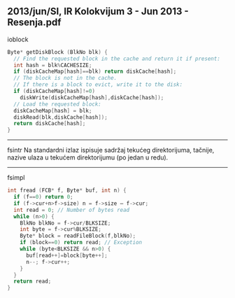 2013/jun/SI, IR Kolokvijum 3 - Jun 2013 - Resenja.pdf
--------------------------------------------------------------------------------
ioblock
```cpp
Byte* getDiskBlock (BlkNo blk) {
  // Find the requested block in the cache and return it if present:
  int hash = blk%CACHESIZE;
  if (diskCacheMap[hash]==blk) return diskCache[hash];
  // The block is not in the cache.
  // If there is a block to evict, write it to the disk:
  if (diskCacheMap[hash]!=0)
    diskWrite(diskCacheMap[hash],diskCache[hash]);
  // Load the requested block:
  diskCacheMap[hash] = blk;
  diskRead(blk,diskCache[hash]);
  return diskCache[hash];
}
```

--------------------------------------------------------------------------------
fsintr
Na standardni izlaz ispisuje sadržaj tekućeg direktorijuma,  tačnije, nazive ulaza u tekućem direktorijumu (po jedan u redu).

--------------------------------------------------------------------------------
fsimpl
```cpp
int fread (FCB* f, Byte* buf, int n) {
  if (f==0) return 0;
  if (f->cur+n>f->size) n = f->size – f->cur;
  int read = 0; // Number of bytes read
  while (n>0) {
    BlkNo blkNo = f->cur/BLKSIZE;
    int byte = f->cur%BLKSIZE;
    Byte* block = readFileBlock(f,blkNo);
    if (block==0) return read; // Exception
    while (byte<BLKSIZE && n>0) {
      buf[read++]=block[byte++];
      n--; f->cur++;
    }
  }
  return read;
}
```
